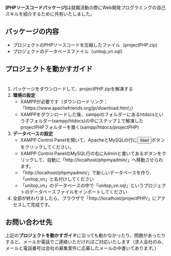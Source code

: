 <b>[PHPソースコードパッケージ]</b>は就職活動の際にWeb開発プログラミングの自己スキルを紹介するために共有いたしました。

<h2>パッケージの内容</h2>
<ul>
  <li>プロジェクトのPHPソースコードを圧縮したファイル（projectPHP.zip）</li>
  <li>プロジェクトのデータベースファイル（unitop_vn.sql）</li>
</ul>

<h2>プロジェクトを動かすガイド</h2>
<ol>
　<li>パッケージをダウンロードして、projectPHP.zipを解凍する</li>
  <li>
  <b>環境の設定</b>
    <ul>
      <li>XAMPPが必要です（ダウンロードリンク：「https://www.apachefriends.org/jp/download.html」）</li>
      <li>XAMPPをダウンロードした後、xamppのフォルダーにあるhtdocsという子フォルダー(xampp/htdocs)の中にステップ１で解凍したprojectPHPフォルダーを置く(xampp/htdocs/projectPHP)</li>
    </ul>
  </li>
  <li><b>データベースの設定</b>
    <ul>
      <li>XAMPP Control Panelを開いて、ApacheとMySQLの行に<button type="button">Start</button>ボタンをクリックしてください。</li>
      <li>XAMPP Control PanelのMySQL行の右にAdminと書いてあるボタンをクリックして、自動に「http://localhost/phpmyadmin/」へ移動させられます。</li>
      <li>「http://localhost/phpmyadmin/」で新しいデータベースを作り、「unitop_vn」と名付けしてください</li>
      <li>「unitop_vn」のデータベースの中で「unitop_vn.sql」というプロジェクトのデータベースファイルをインポートしてください</li>
    </ul>
  </li>
  <li>全部が終わりましたら、ブラウザで「http://localhost/projectPHP/」にアクセスして完成です。</li>
</ol>
<h2>お問い合わせ先</h2>
<p>上記の<b>プロジェクトを動かすガイド</b>に沿っても動かなかったり、問題があったりすると、メールか電話でご連絡いただければご対応いたします（求人会社のみ、メールと電話番号は会社の募集案件に応募したメールの中書いてあります。）</p>
